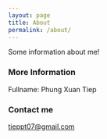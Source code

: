 ```yaml
---
layout: page
title: About
permalink: /about/
---
```


Some information about me!

### More Information

Fullname: Phung Xuan Tiep

### Contact me

[tieppt07@gmail.com](mailto:tieppt07@gmail.com)
